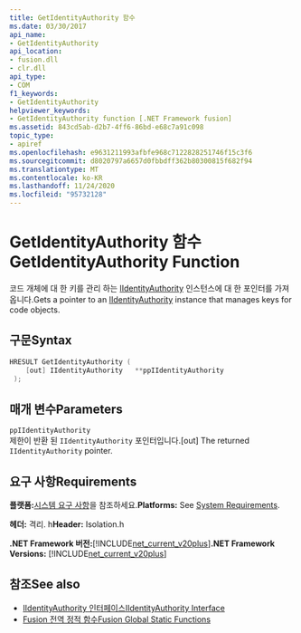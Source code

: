```yaml
---
title: GetIdentityAuthority 함수
ms.date: 03/30/2017
api_name:
- GetIdentityAuthority
api_location:
- fusion.dll
- clr.dll
api_type:
- COM
f1_keywords:
- GetIdentityAuthority
helpviewer_keywords:
- GetIdentityAuthority function [.NET Framework fusion]
ms.assetid: 843cd5ab-d2b7-4ff6-86bd-e68c7a91c098
topic_type:
- apiref
ms.openlocfilehash: e9631211993afbfe968c7122828251746f15c3f6
ms.sourcegitcommit: d8020797a6657d0fbbdff362b80300815f682f94
ms.translationtype: MT
ms.contentlocale: ko-KR
ms.lasthandoff: 11/24/2020
ms.locfileid: "95732128"
---
```

# <a name="getidentityauthority-function"></a><span data-ttu-id="ffc0b-102">GetIdentityAuthority 함수</span><span class="sxs-lookup"><span data-stu-id="ffc0b-102">GetIdentityAuthority Function</span></span>

<span data-ttu-id="ffc0b-103">코드 개체에 대 한 키를 관리 하는 [IIdentityAuthority](iidentityauthority-interface.md) 인스턴스에 대 한 포인터를 가져옵니다.</span><span class="sxs-lookup"><span data-stu-id="ffc0b-103">Gets a pointer to an [IIdentityAuthority](iidentityauthority-interface.md) instance that manages keys for code objects.</span></span>  
  
## <a name="syntax"></a><span data-ttu-id="ffc0b-104">구문</span><span class="sxs-lookup"><span data-stu-id="ffc0b-104">Syntax</span></span>  
  
```cpp  
HRESULT GetIdentityAuthority (  
    [out] IIdentityAuthority   **ppIIdentityAuthority  
 );  
```  
  
## <a name="parameters"></a><span data-ttu-id="ffc0b-105">매개 변수</span><span class="sxs-lookup"><span data-stu-id="ffc0b-105">Parameters</span></span>  

 `ppIIdentityAuthority`  
 <span data-ttu-id="ffc0b-106">제한이 반환 된 `IIdentityAuthority` 포인터입니다.</span><span class="sxs-lookup"><span data-stu-id="ffc0b-106">[out] The returned `IIdentityAuthority` pointer.</span></span>  
  
## <a name="requirements"></a><span data-ttu-id="ffc0b-107">요구 사항</span><span class="sxs-lookup"><span data-stu-id="ffc0b-107">Requirements</span></span>  

 <span data-ttu-id="ffc0b-108">**플랫폼:**[시스템 요구 사항](../../get-started/system-requirements.md)을 참조하세요.</span><span class="sxs-lookup"><span data-stu-id="ffc0b-108">**Platforms:** See [System Requirements](../../get-started/system-requirements.md).</span></span>  
  
 <span data-ttu-id="ffc0b-109">**헤더:** 격리. h</span><span class="sxs-lookup"><span data-stu-id="ffc0b-109">**Header:** Isolation.h</span></span>  
  
 <span data-ttu-id="ffc0b-110">**.NET Framework 버전:**[!INCLUDE[net_current_v20plus](../../../../includes/net-current-v20plus-md.md)]</span><span class="sxs-lookup"><span data-stu-id="ffc0b-110">**.NET Framework Versions:** [!INCLUDE[net_current_v20plus](../../../../includes/net-current-v20plus-md.md)]</span></span>  
  
## <a name="see-also"></a><span data-ttu-id="ffc0b-111">참조</span><span class="sxs-lookup"><span data-stu-id="ffc0b-111">See also</span></span>

- [<span data-ttu-id="ffc0b-112">IIdentityAuthority 인터페이스</span><span class="sxs-lookup"><span data-stu-id="ffc0b-112">IIdentityAuthority Interface</span></span>](iidentityauthority-interface.md)
- [<span data-ttu-id="ffc0b-113">Fusion 전역 정적 함수</span><span class="sxs-lookup"><span data-stu-id="ffc0b-113">Fusion Global Static Functions</span></span>](fusion-global-static-functions.md)
